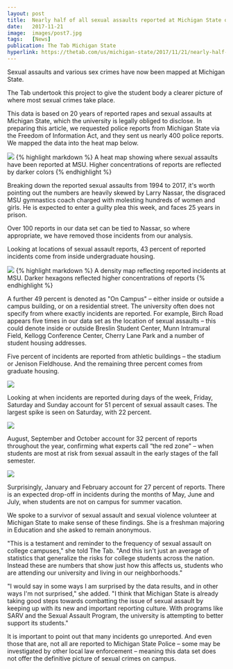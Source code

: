 ```yaml
---
layout: post
title:  Nearly half of all sexual assaults reported at Michigan State occur in dorms, according to a new map
date:   2017-11-21
image:  images/post7.jpg
tags:   [News]
publication: The Tab Michigan State
hyperlink: https://thetab.com/us/michigan-state/2017/11/21/nearly-half-of-all-sexual-assaults-reported-at-michigan-state-occur-in-dorms-according-to-a-new-map-7795
---
```

Sexual assaults and various sex crimes have now been mapped at Michigan State.

The Tab undertook this project to give the student body a clearer picture of where most sexual crimes take place.

This data is based on 20 years of reported rapes and sexual assaults at Michigan State, which the university is legally obliged to disclose. In preparing this article, we requested police reports from Michigan State via the Freedom of Information Act, and they sent us nearly 400 police reports. We mapped the data into the heat map below.

![]({{site.baseurl}}/images/post7_1.jpg)
{% highlight markdown %}
A heat map showing where sexual assaults have been reported at MSU. Higher concentrations of reports are reflected by darker colors
{% endhighlight %}

Breaking down the reported sexual assaults from 1994 to 2017, it's worth pointing out the numbers are heavily skewed by Larry Nassar, the disgraced MSU gymnastics coach charged with molesting hundreds of women and girls. He is expected to enter a guilty plea this week, and faces 25 years in prison.

Over 100 reports in our data set can be tied to Nassar, so where appropriate, we have removed those incidents from our analysis.

Looking at locations of sexual assault reports, 43 percent of reported incidents come from inside undergraduate housing.

![]({{site.baseurl}}/images/post7_2.jpg)
{% highlight markdown %}
A density map reflecting reported incidents at MSU. Darker hexagons reflected higher concentrations of reports
{% endhighlight %}

A further 49 percent is denoted as "On Campus" – either inside or outside a campus building, or on a residential street. The university often does not specify from where exactly incidents are reported. For example, Birch Road appears five times in our data set as the location of sexual assaults – this could denote inside or outside Breslin Student Center, Munn Intramural Field, Kellogg Conference Center, Cherry Lane Park and a number of student housing addresses.

Five percent of incidents are reported from athletic buildings – the stadium or Jenison Fieldhouse. And the remaining three percent comes from graduate housing.

![]({{site.baseurl}}/images/post7_3.jpg)

Looking at when incidents are reported during days of the week, Friday, Saturday and Sunday account for 51 percent of sexual assault cases. The largest spike is seen on Saturday, with 22 percent.

![]({{site.baseurl}}/images/post7_4.jpg)

August, September and October account for 32 percent of reports throughout the year, confirming what experts call “the red zone" – when students are most at risk from sexual assault in the early stages of the fall semester.

![]({{site.baseurl}}/images/post7_5.jpg)

Surprisingly, January and February account for 27 percent of reports. There is an expected drop-off in incidents during the months of May, June and July, when students are not on campus for summer vacation.

We spoke to a survivor of sexual assault and sexual violence volunteer at Michigan State to make sense of these findings. She is a freshman majoring in Education and she asked to remain anonymous.

"This is a testament and reminder to the frequency of sexual assault on college campuses," she told The Tab. "And this isn't just an average of statistics that generalize the risks for college students across the nation. Instead these are numbers that show just how this affects us, students who are attending our university and living in our neighborhoods."

"I would say in some ways I am surprised by the data results, and in other ways I'm not surprised," she added. "I think that Michigan State is already taking good steps towards combatting the issue of sexual assault by keeping up with its new and important reporting culture. With programs like SARV and the Sexual Assault Program, the university is attempting to better support its students."

It is important to point out that many incidents go unreported. And even those that are, not all are reported to Michigan State Police – some may be investigated by other local law enforcement – meaning this data set does not offer the definitive picture of sexual crimes on campus.